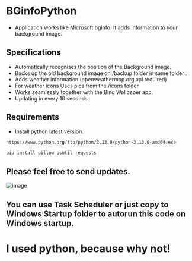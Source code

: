 # BGinfoPython
- Application works like Microsoft bginfo. It adds information to your background image.

## Specifications
- Automatically recognises the position of the Background image.
- Backs up the old background image on /backup folder in same folder .
- Adds weather information (openweathermap.org api required)
- For weather icons Uses pics from the /icons folder 
- Works seamlessly together with the Bing Wallpaper app.
- Updating in every 10 seconds.
  
## Requirements
- Install python latest version.
```bash
https://www.python.org/ftp/python/3.13.0/python-3.13.0-amd64.exe
```
```bash
pip install pillow psutil requests
```

## Please feel free to send updates.

![image](https://github.com/user-attachments/assets/7829cc32-8c0f-4cc0-b8c0-2b5dc1037c63)



## You can use Task Scheduler or just copy to Windows Startup folder to autorun this code on Windows startup.



# I used python, because why not!
